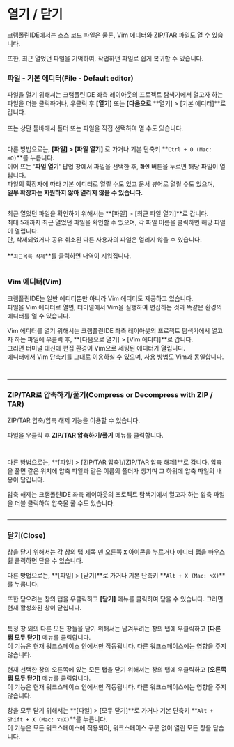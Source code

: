 # 열기 / 닫기

크램폴린IDE에서는 소스 코드 파일은 물론, Vim 에디터와 ZIP/TAR 파일도 열 수 있습니다.

또한, 최근 열었던 파일을 기억하여, 작업하던 파일로 쉽게 복귀할 수 있습니다.



### **파일 - 기본 에디터(File - Default editor)**

파일을 열기 위해서는 크램폴린IDE 좌측 레이아웃의 프로젝트 탐색기에서 열고자 하는 파일을 더블 클릭하거나, 우클릭 후 **\[열기]** 또는 **\[다음으로** **열기] > \[기본 에디터]**로 갑니다. \
\
또는 상단 툴바에서 폴더 또는 파일을 직접 선택하여 열 수도 있습니다.&#x20;

<figure><img src="../../../.gitbook/assets/image (165).png" alt=""><figcaption></figcaption></figure>



다른 방법으로는, **\[파일] > \[파일 열기]** 로 가거나 기본 단축키 **`Ctrl + O (Mac: ⌘O)`**를 누릅니다. \
이어 뜨는 '**파일 열기**' 팝업 창에서 파일을 선택한 후, **`확인`** 버튼을 누르면 해당 파일이 열립니다. \
파일의 확장자에 따라 기본 에디터로 열릴 수도 있고 문서 뷰어로 열릴 수도 있으며, \
**일부 확장자는 지원하지 않아 열리지 않을 수 있습니다.**

<figure><img src="../../../.gitbook/assets/image (171).png" alt=""><figcaption></figcaption></figure>

최근 열었던 파일을 확인하기 위해서는 **\[파일] > \[최근 파일 열기]**로 갑니다. \
최대 5개까지 최근 열었던 파일을 확인할 수 있으며, 각 파일 이름을 클릭하면 해당 파일이 열립니다. \
단, 삭제되었거나 공유 취소된 다른 사용자의 파일은 열리지 않을 수 있습니다.\
\
**`최근목록 삭제`**를 클릭하면 내역이 지워집니다.&#x20;

<figure><img src="../../../.gitbook/assets/image (11).png" alt=""><figcaption></figcaption></figure>



### **Vim 에디터(Vim)**

크램폴린IDE는 일반 에디터뿐만 아니라 Vim 에디터도 제공하고 있습니다. \
파일을 Vim 에디터로 열면, 터미널에서 Vim을 실행하여 편집하는 것과 똑같은 환경의 에디터를 열 수 있습니다.

Vim 에디터를 열기 위해서는 크램폴린IDE 좌측 레이아웃의 프로젝트 탐색기에서 열고자 하는 파일에 우클릭 후, **\[다음으로 열기] > \[Vim 에디터]**로 갑니다. \
그러면 터미널 대신에 편집 환경이 Vim으로 세팅된 에디터가 열립니다. \
에디터에서 Vim 단축키를 그대로 이용하실 수 있으며, 사용 방법도 Vim과 동일합니다.

<figure><img src="../../../.gitbook/assets/image (3) (1).png" alt=""><figcaption></figcaption></figure>

<figure><img src="../../../.gitbook/assets/image (214).png" alt=""><figcaption></figcaption></figure>

***

### **ZIP/TAR로 압축하기/풀기(Compress or Decompress with ZIP / TAR)**

ZIP/TAR 압축/압축 해제 기능을 이용할 수 있습니다.

파일을 우클릭 후 **ZIP/TAR 압축하기/풀기** 메뉴를 클릭합니다.&#x20;

<figure><img src="../../../.gitbook/assets/image (27).png" alt=""><figcaption></figcaption></figure>

<figure><img src="../../../.gitbook/assets/image (170).png" alt=""><figcaption></figcaption></figure>

다른 방법으로는, **\[파일] > \[ZIP/TAR 압축]/\[ZIP/TAR 압축 해제]**로 갑니다. 압축을 풀면 같은 위치에 압축 파일과 같은 이름의 폴더가 생기며 그 하위에 압축 파일의 내용이 담깁니다.



압축 해제는 크램폴린IDE 좌측 레이아웃의 프로젝트 탐색기에서 열고자 하는 압축 파일을 더블 클릭하여 압축울 풀 수도 있습니다.

<figure><img src="../../../.gitbook/assets/image (141).png" alt=""><figcaption></figcaption></figure>

***

### **닫기(Close)**

창을 닫기 위해서는 각 창의 탭 제목 맨 오른쪽 **`X`** 아이콘을 누르거나 에디터 탭을 마우스 휠 클릭하면 닫을 수 있습니다.

다른 방법으로는, **\[파일] > \[닫기]**로 가거나 기본 단축키 **`Alt + X (Mac: ⌥X)`**를 누릅니다.

또한 닫으려는 창의 탭을 우클릭하고 **\[닫기]** 메뉴를 클릭하여 닫을 수 있습니다. 그러면 현재 활성화된 창이 닫힙니다.

<figure><img src="../../../.gitbook/assets/image (60).png" alt=""><figcaption></figcaption></figure>



특정 창 외의 다른 모든 창들을 닫기 위해서는 남겨두려는 창의 탭에 우클릭하고 **\[다른 탭 모두 닫기]** 메뉴를 클릭합니다. \
이 기능은 현재 워크스페이스 안에서만 작동됩니다. 다른 워크스페이스에는 영향을 주지 않습니다.

현재 선택한 창의 오른쪽에 있는 모든 탭을 닫기 위해서는 창의 탭에 우클릭하고 **\[오른쪽 탭 모두 닫기]** 메뉴를 클릭합니다. \
이 기능은 현재 워크스페이스 안에서만 작동됩니다. 다른 워크스페이스에는 영향을 주지 않습니다.

창을 모두 닫기 위해서는 **\[파일] > \[모두 닫기]**로 가거나 기본 단축키 **`Alt + Shift + X (Mac: ⌥⇧X)`**를 누릅니다. \
이 기능은 모든 워크스페이스에 적용되어, 워크스페이스 구분 없이 열린 모든 창을 닫습니다.
